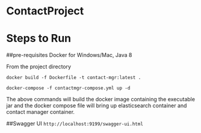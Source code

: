 # ContactProject

# Steps to Run 
##pre-requisites
Docker for Windows/Mac,
Java 8

From the project directory

```docker build -f Dockerfile -t contact-mgr:latest .```

```docker-compose -f contactmgr-compose.yml up -d```

The above commands will build the docker image containing the executable jar and 
the docker compose file will bring up elasticsearch container and contact manager container.

##Swagger UI
```http://localhost:9199/swagger-ui.html```
